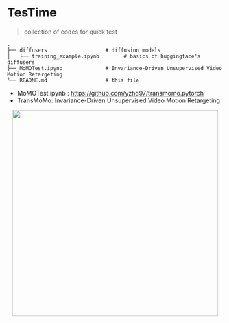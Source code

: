 # TesTime
> collection of codes for quick test

    .
    ├── diffusers                   # diffusion models
    │   ├── training_example.ipynb        # basics of huggingface's diffusers 
    ├── MoMOTest.ipynb              # Invariance-Driven Unsupervised Video Motion Retargeting
    └── README.md                   # this file


- MoMOTest.ipynb : https://github.com/yzhq97/transmomo.pytorch
- TransMoMo: Invariance-Driven Unsupervised Video Motion Retargeting
<p align='center'>  
  <img src='https://yzhq97.github.io/assets/transmomo/dance.gif' width='480'/>
</p>

